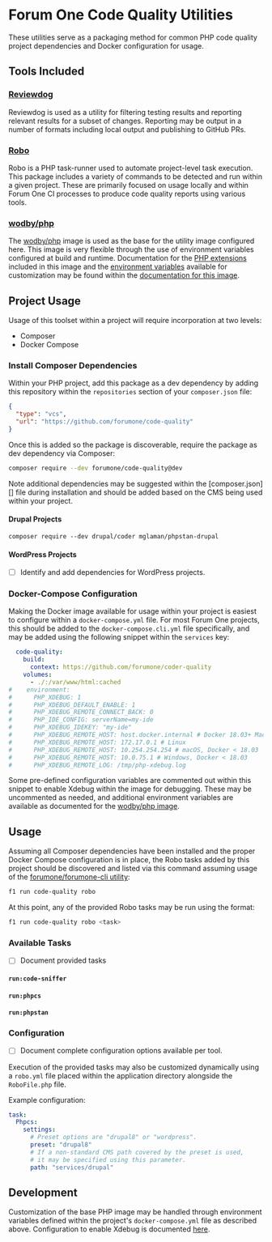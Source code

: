 # Forum One Code Quality Utilities

These utilities serve as a packaging method for common PHP code quality project
dependencies and Docker configuration for usage.

## Tools Included

### [Reviewdog](https://github.com/reviewdog/reviewdog)

Reviewdog is used as a utility for filtering testing results and reporting
relevant results for a subset of changes. Reporting may be output in a number
of formats including local output and publishing to GitHub PRs.

### [Robo](https://github.com/consolidation/Robo)

Robo is a PHP task-runner used to automate project-level task execution. This
package includes a variety of commands to be detected and run within a given
project. These are primarily focused on usage locally and within Forum One CI
processes to produce code quality reports using various tools.

### [wodby/php](https://github.com/wodby/php)

The [wodby/php](https://github.com/wodby/php) image is used as the base for the
utility image configured here. This image is very flexible through the use of
environment variables configured at build and runtime. Documentation for the
[PHP extensions](https://github.com/wodby/php#php-extensions) included in this
image and the [environment variables](https://github.com/wodby/php#environment-variables)
available for customization may be found within the
[documentation for this image](https://github.com/wodby/php/blob/master/README.md).

## Project Usage

Usage of this toolset within a project will require incorporation at two levels:

* Composer
* Docker Compose

### Install Composer Dependencies

Within your PHP project, add this package as a dev dependency by adding this
repository within the `repositories` section of your `composer.json` file:

```json
{
  "type": "vcs",
  "url": "https://github.com/forumone/code-quality"
}
```

Once this is added so the package is discoverable, require the package as dev
dependency via Composer:

```bash
composer require --dev forumone/code-quality@dev
```

Note additional dependencies may be suggested within the [composer.json][] file
during installation and should be added based on the CMS being used within your
project.

#### Drupal Projects

```
composer require --dev drupal/coder mglaman/phpstan-drupal
```

#### WordPress Projects

* [ ] Identify and add dependencies for WordPress projects.

### Docker-Compose Configuration

Making the Docker image available for usage within your project is easiest to configure within a `docker-compose.yml` file. For most Forum One projects, this should be added to the `docker-compose.cli.yml` file specifically, and may be added using the following snippet within the `services` key:
```yaml
  code-quality:
    build:
      context: https://github.com/forumone/coder-quality
    volumes:
      - ./:/var/www/html:cached
#    environment:
#      PHP_XDEBUG: 1
#      PHP_XDEBUG_DEFAULT_ENABLE: 1
#      PHP_XDEBUG_REMOTE_CONNECT_BACK: 0
#      PHP_IDE_CONFIG: serverName=my-ide
#      PHP_XDEBUG_IDEKEY: "my-ide"
#      PHP_XDEBUG_REMOTE_HOST: host.docker.internal # Docker 18.03+ Mac/Win
#      PHP_XDEBUG_REMOTE_HOST: 172.17.0.1 # Linux
#      PHP_XDEBUG_REMOTE_HOST: 10.254.254.254 # macOS, Docker < 18.03
#      PHP_XDEBUG_REMOTE_HOST: 10.0.75.1 # Windows, Docker < 18.03
#      PHP_XDEBUG_REMOTE_LOG: /tmp/php-xdebug.log
```
Some pre-defined configuration variables are commented out within this snippet to enable Xdebug within the image for debugging. These may be uncommented as needed, and additional environment variables are available as documented for the [wodby/php image](https://github.com/wodby/php#environment-variables).

## Usage
Assuming all Composer dependencies have been installed and the proper Docker Compose configuration is in place, the Robo tasks added by this project should be discovered and listed via this command assuming usage of the [forumone/forumone-cli utility](https://github.com/forumone/forumone-cli):
```bash
f1 run code-quality robo
```
At this point, any of the provided Robo tasks may be run using the format:
```bash
f1 run code-quality robo <task>
```
### Available Tasks
- [ ] Document provided tasks

#### `run:code-sniffer`

#### `run:phpcs`

#### `run:phpstan`

### Configuration
- [ ] Document complete configuration options available per tool.

Execution of the provided tasks may also be customized dynamically using a `robo.yml` file placed within the application directory alongside the `RoboFile.php` file.

Example configuration:
```yaml
task:
  Phpcs:
    settings:
      # Preset options are "drupal8" or "wordpress".
      preset: "drupal8"
      # If a non-standard CMS path covered by the preset is used,
      # it may be specified using this parameter.
      path: "services/drupal"
```
## Development
Customization of the base PHP image may be handled through environment variables defined within the project's `docker-compose.yml` file as described above. Configuration to enable Xdebug is documented [here](https://wodby.com/docs/1.0/stacks/php/local/#xdebug).